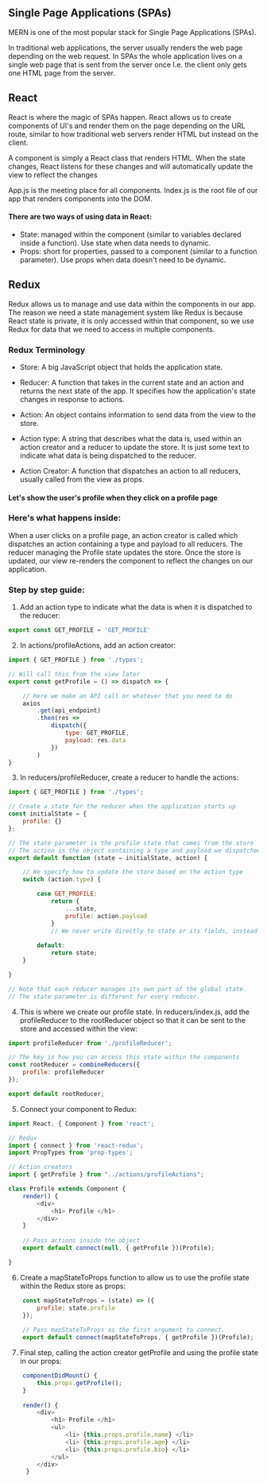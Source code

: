 ## Single Page Applications (SPAs)
MERN is one of the most popular stack for Single Page Applications (SPAs). 

In traditional web applications, the server usually renders the web page depending on the web request.
In SPAs the whole application lives on a single web page that is sent from the server once I.e. the client only gets one HTML page from the server.

## React
React is where the magic of SPAs happen. React allows us to create components of UI's and render them on the page depending on the URL route, similar to how traditional web servers render HTML but instead on the client.

A component is simply a React class that renders HTML. When the state changes, React listens for these changes and will automatically update the view to reflect the changes

App.js is the meeting place for all components. Index.js is the root file of our app that renders components into the DOM.


#### There are two ways of using data in React:
- State: managed within the component (similar to variables declared inside a function). Use state when data needs to dynamic.
- Props: short for properties, passed to a component (similar to a function parameter). Use props when data doesn't need to be dynamic.


## Redux
Redux allows us to manage and use data within the components in our app. The reason we need a state management system like Redux is because React state is private, it is only accessed within that component, so we use Redux for data that we need to access in multiple components.

### Redux Terminology
- Store: A big JavaScript object that holds the application state. 

- Reducer: A function that takes in the current state and an action and returns the next state of the app. It specifies how the application's state changes in response to actions. 

- Action: An object contains information to send data from the view to the store.

- Action type: A string that describes what the data is, used within an action creator and a reducer to update the store. It is just some text to indicate what data is being dispatched to the reducer.

- Action Creator: A function that dispatches an action to all reducers, usually called from the view as props.

#### Let's show the user's profile when they click on a profile page

### Here's what happens inside:
When a user clicks on a profile page, an action creator is called which dispatches an action containing a type and payload to all reducers. The reducer managing the Profile state updates the store. Once the store is updated, our view re-renders the component to reflect the changes on our application.

### Step by step guide:

1. Add an action type to indicate what the data is when it is dispatched to the reducer:
```js 
export const GET_PROFILE = 'GET_PROFILE' 
```

2. In actions/profileActions, add an action creator:
```js
import { GET_PROFILE } from './types';

// Will call this from the view later
export const getProfile = () => dispatch => {

    // Here we make an API call or whatever that you need to do
    axios
        .get(api_endpoint)
        .then(res => 
            dispatch({
                type: GET_PROFILE,
                payload: res.data
            })
        )
}       
```

3. In reducers/profileReducer, create a reducer to handle the actions:
```js
import { GET_PROFILE } from './types';

// Create a state for the reducer when the application starts up
const initialState = {
    profile: {}
};

// The state parameter is the profile state that comes from the store
// The action is the object containing a type and payload we dispatched in our action creator above
export default function (state = initialState, action) {

    // We specify how to update the store based on the action type 
    switch (action.type) {

        case GET_PROFILE:
            return {
                ...state,
                profile: action.payload
            }
            // We never write directly to state or its fields, instead we return new objects. 
        
        default:
            return state;
    }

}

// Note that each reducer manages its own part of the global state. 
// The state parameter is different for every reducer.
```

4. This is where we create our profile state. In reducers/index.js, add the profileReducer to the rootReducer object so that it can be sent to the store and accessed within the view:
```js
import profileReducer from './profileReducer';

// The key is how you can access this state within the components
const rootReducer = combineReducers({
    profile: profileReducer
});

export default rootReducer;
```

5. Connect your component to Redux:

```js
import React, { Component } from 'react';

// Redux
import { connect } from 'react-redux';
import PropTypes from 'prop-types';

// Action creators
import { getProfile } from "../actions/profileActions";

class Profile extends Component {
    render() {
        <div> 
            <h1> Profile </h1>
        </div>
    }
    
    // Pass actions inside the object
    export default connect(null, { getProfile })(Profile);

}
```

6. Create a mapStateToProps function to allow us to use the profile state within the Redux store as props:

```js
    const mapStateToProps = (state) => ({
        profile: state.profile
    });
    
    // Pass mapStateToProps as the first argument to connect.
    export default connect(mapStateToProps, { getProfile })(Profile);
```

7. Final step, calling the action creator getProfile and using the profile state in our props:

```js
    componentDidMount() {    
        this.props.getProfile();
    }
    
    render() {
        <div>
            <h1> Profile </h1>
            <ul>
                <li> {this.props.profile.name} </li> 
                <li> {this.props.profile.age} </li> 
                <li> {this.props.profile.bio} </li> 
            </ul>
        </div>
     }
```

